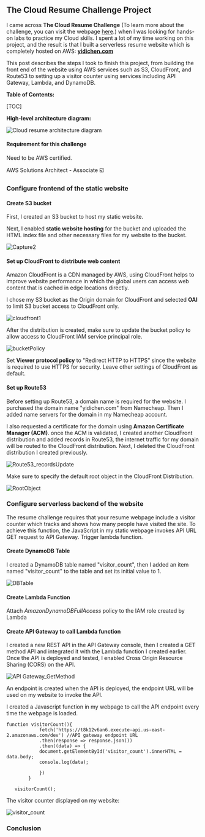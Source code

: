 ##       The Cloud Resume Challenge Project  

I came across **The Cloud Resume Challenge** (To learn more about the challenge, you can visit the webpage [here](https://cloudresumechallenge.dev/docs/the-challenge/aws/).) when I was looking for hands-on labs to practice my Cloud skills.  I spent a lot of my time working on this project,  and the result is that I built a serverless resume website which is completely hosted on AWS:  **[yidichen.com]()**       

This post describes the steps I took to finish this project, from building the front end of the website using AWS services such as S3, CloudFront, and Route53 to setting up a visitor counter using services including API Gateway, Lambda, and DynamoDB. 

**Table of Contents:**

[TOC]

 **High-level architecture diagram:** 

![Cloud resume architecture diagram](https://user-images.githubusercontent.com/49099173/209488391-3e855c1f-066b-4446-af16-89151f33eefb.PNG)




#### Requirement for this challenge

Need to be AWS certified.  

AWS Solutions Architect - Associate  :ballot_box_with_check:



### Configure frontend of the static website 



#### Create S3 bucket 

First, I created an S3 bucket to host my static website.

Next, I enabled **static website hosting** for the bucket and uploaded the HTML index file and other necessary files for my website to the bucket.

![Capture2](https://user-images.githubusercontent.com/49099173/209488496-00cd7f6c-0edf-4e7f-99f7-e6a080428af7.PNG)




#### Set up CloudFront to distribute web content 

Amazon CloudFront is a CDN managed by AWS, using CloudFront helps to improve website performance in which the global users can access web content that is cached in edge locations directly.

I chose my S3 bucket as the Origin domain for CloudFront and selected **OAI** to limit S3 bucket access to CloudFront only. 

![cloudfront1](https://user-images.githubusercontent.com/49099173/209488518-33ea5dbf-0d8f-47d5-aa24-19cde01b8cf1.PNG)




After the distribution is created, make sure to update the bucket policy to allow access to CloudFront IAM service principal role.

![bucketPolicy](https://user-images.githubusercontent.com/49099173/209488533-f635cc8e-21fe-4a57-9ddc-c3ac07386d4c.PNG)




Set **Viewer protocol policy** to "Redirect HTTP to HTTPS"  since the website is required to use HTTPS for security. Leave other settings of CloudFront as default. 



#### Set up Route53 

Before setting up Route53, a domain name is required for the website. I purchased the domain name "yidichen.com" from Namecheap. Then I added name servers for the domain in my Namecheap account.

I also requested a certificate for the domain using **Amazon Certificate Manager (ACM)**. once the ACM is validated, I created another CloudFront distribution and added records in Route53, the internet traffic for my domain will be routed to the CloudFront distribution.  Next, I deleted the CloudFront distribution I created previously.


![Route53_recordsUpdate](https://user-images.githubusercontent.com/49099173/209488546-927352e6-0097-49e1-a727-5242f26130ea.png)



Make sure to specify the default root object in the CloudFront Distribution.

![RootObject](https://user-images.githubusercontent.com/49099173/209488552-c1a146f5-4da9-430d-bd3c-16df3a848c26.PNG)



### Configure serverless backend of the website 

The resume challenge requires that your resume webpage include a visitor counter which tracks and shows how many people have visited the site. To achieve this function, the JavaScript in my static webpage invokes API URL  GET request to API Gateway.  Trigger lambda function. 

#### Create DynamoDB Table

I created a DynamoDB table named "visitor_count", then I added an item named "visitor_count" to the table and set its initial value to 1. 

![DBTable](https://user-images.githubusercontent.com/49099173/209488566-8ff6b8ef-877b-48ab-98de-532ad2f09d3d.PNG)



#### Create Lambda Function 



Attach *AmazonDynamoDBFullAccess* policy to the IAM role created by Lambda 





#### Create API Gateway to call Lambda function 

I created a new REST API in the API Gateway console, then I created a GET method API and integrated it with the Lambda function I created earlier. Once the API is deployed and tested,  I enabled Cross Origin Resource Sharing (CORS) on the API.

![API Gateway_GetMethod](https://user-images.githubusercontent.com/49099173/209488588-7445d95c-88ce-4ac8-a3ab-dd5dc9a964c2.PNG)


An endpoint is created when the API is deployed,  the endpoint URL will be used on my website to invoke the API. 

I created a Javascript function in my webpage to call the API endpoint every time the webpage is loaded. 

```
function visitorCount(){
    		fetch('https://t8k12v6an6.execute-api.us-east-2.amazonaws.com/dev') //API gateway endpoint URL
      		.then(response => response.json())
      		.then((data) => {
        	document.getElementById('visitor_count').innerHTML = data.body;
			console.log(data);
           
      		})
		}
		
   visitorCount();
```

The visitor counter displayed on my website: 

![visitor_count](https://user-images.githubusercontent.com/49099173/209488593-44a15e3e-0411-4a85-a13f-b164b7ea0500.PNG)


### Conclusion 
